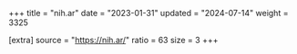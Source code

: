 +++
title = "nih.ar"
date = "2023-01-31"
updated = "2024-07-14"
weight = 3325

[extra]
source = "https://nih.ar/"
ratio = 63
size = 3
+++
